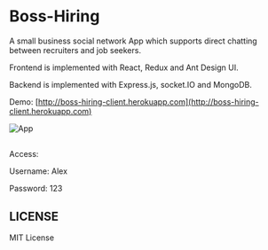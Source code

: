 # Boss-Hiring

A small business social network App which supports direct chatting between recruiters and job seekers.

Frontend is implemented with React, Redux and Ant Design UI.

Backend is implemented with Express.js, socket.IO and MongoDB.

Demo: [http://boss-hiring-client.herokuapp.com](http://boss-hiring-client.herokuapp.com)

![App](https://user-images.githubusercontent.com/43511249/90716518-23efe300-e27b-11ea-8b62-1f308d5a37ee.png)


##
Access:

Username: Alex

Password: 123

## LICENSE

MIT License
